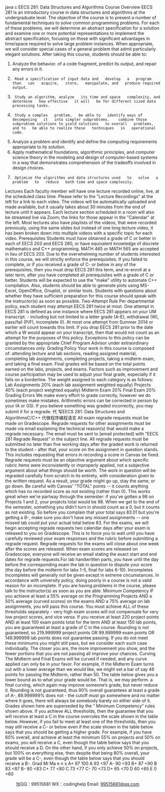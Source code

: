 java c
EECS 281: Data Structures and Algorithms 
Course Overview
EECS 281   is an   introductory course   in data structures and   algorithms   at the undergraduate   level.    The objective of the course is to   present   a   number of fundamental   techniques to solve common programming problems.      For each   of these   problems, we will determine an abstract specification for a solution   and   examine one   or   more   potential   representations to implement the abstract specification, focusing on those with significant advantages   in time/space   required to solve large problem   instances.      When   appropriate, we will consider special cases of a general problem   that   admit   particularly   elegant solutions. 
After taking this course, students should   be able   to:
1.    Analyze the   behavior. of a code fragment,   predict   its   output,   and   repair any   errors   in   it.
2.      Read a specification of input data and   develop   a   program than   can   acquire,   store,   manipulate, and   produce required output.
3.      Study an algorithm, analyze   its time and space   complexity, and   determine   how effective   it will   be for different sized data   processing tasks.
4.      Study a complex   problem,   be able to   identify ways of decomposing   it   into simpler subproblems.    combine those subproblem solutions to yield solutions   to overall   problems, and to   be able to realize these   techniques   in   operational   code. 
5.    Analyze a problem and   identify   and   define   the   computing   requirements   appropriate to its   solution.
6.    Apply mathematical foundations, algorithmic   principles,   and   computer science   theory   in the   modeling and design of computer-based systems in   a way   that demonstrates comprehension of the tradeoffs involved in design   choices.
7.      Optimize the algorithms and data structures used   to   solve   a   problem   to   reduce   both time and space complexity.
Lectures 
Each faculty   member will   have one lecture   recorded online,   live, at the scheduled   class   time.    Please   refer to the "Lecture   Recordings" at the   left for   a   link   to   each   video.      The videos will   be automatically   uploaded and   made available,   but   it usually   takes about   30   minutes from the end of lecture until   it appears.      Each   lecture   section   scheduled   in   a room will also   be streamed   live via Zoom; the links for those   appear   in the   "Calendar"   at   the   left.    Most   lectures also   have   playlists of the videos, that were   recorded   previously, using the same slides   but   instead of one   long   lecture video,   it   has   been   broken down into   multiple videos with a specific topic for each video.
Prerequisites 
Students   must   have obtained a grade of C or   better   in each   of   EECS   203   and   EECS         280, or have equivalent   knowledge of discrete   mathematics and C++   programming.            MATH 465 or MATH 565 are accepted   in   lieu   of   EECS   203.      Due   to   the   overwhelming   number of students   interested   in this course, we will strictly enforce the prerequisites.    If you failed to complete, or   if you   received a   grade   of C-   or   below   in any of the   prerequisites, then you   must drop   EECS 281 this term, and   re-enroll   at   a      later term, after you   have completed all prerequisites with a grade of   C   or   better. 
Students will   be expected to use the "make"   utility to   automate   C++   compilation.    Also,   students should   be able to generate   plots using   MS-Excel, OpenOffice,   Gnuplot,   or similar tools.    Students with questions about whether they have sufficient   preparation   for   this course should speak with the   instructor(s) as soon   as   possible. 
Two-Attempt Rule 
Per departmental   policy, each student   may attempt   EECS 281 twice at   most.      One attempt   in   EECS 281   is defined as one   instance where   EECS 281 appears   on   your   UM   transcript. -   including   but   not   limited to a letter grade (A-E),   withdrawal   (W),   pass/fail (P/F),   incomplete (I).    At   most one attempt from Summer 2014   or earlier will   count towards this   limit.    If you drop   EECS 281   prior to the date   which   a   W   would   appear   on   your transcript, then that would   not count as an attempt for the   purposes   of this   policy.   Exceptions to this   policy can be granted by   the   appropriate   Chief   Program Advisor under extraordinary circumstances only.
Grading Policy 
Your work   in this course   is composed of: attending   lecture and   lab sections,   reading assigned   material, completing   lab assignments, completing   projects, taking a midterm exam, and taking a final exam.    Final   grades will   be   based   on   the   total   points   earned   on   the   labs,   projects, and exams.    Factors such as   improvement   and   course   participation may   be   used to adjust your final grade, especially   if it falls on   a   borderline.      The weight   assigned to each category   is as   follows:
Lab Assignments 20% (each lab assignment weighted   equally)
Projects 40% (each project weighted   equally)
Midterm   Exam 20%
Final   Exam 20%
Grading Errors 
We   make every effort to grade correctly,   however we do sometimes   make   mistakes.
Arithmetic errors can   be corrected   in   person   by your   IA or GSI.      If you   believe something was graded   incorrectly, you   may submit   it for a regrade. 代 写EECS 281: Data Structures and AlgorithmsC/C++
代做程序编程语言   All exam   regrade requests   must   be   made on Gradescope.    Regrade   requests for other assignments   must   be   made via email explaining the technical   reason(s) that would   make a   regrade necessary.    The email   must   be sent to [email   protected] with “EECS 281 Regrade   Request” in the subject   line.    All   regrade   requests   must   be submitted   no   later      than five working days after the graded work is   returned to the   student   -   after   that,   your   score on the assignment   in question stands.    This   includes   requesting that   errors   in recording a score   in Canvas   be fixed. Regrade requests must be an objective argument about which specific rubric items were inconsistently or improperly applied, not a subjective argument about what things should be worth.    The work in question will   be   regraded carefully from scratch   in   its entirety, with consideration   given   to the written   request.    As a   result, your grade   might go up,   stay the   same, or go down. 
Be careful with Canvas' "TOTAL"   points --   it counts   anything which   has   no   recorded score as   not existing (rather than 0).    This works   great when we're   partway   through   the   semester:   if you've gotten a 98 on   Projects   1 and 2, your   projects   total would   be   98.
When we get to the end of the semester, something you   didn't   turn   in   should   count   as   a   0,   but   it counts as   not existing.    So   before you complain   that   your total   says   83.01   but you're getting a   B-,   make sure you don't   have any   missed assignments   --   one   missed lab could   put your actual total   below   83.
For the exams, we will begin accepting regrade   requests two   calendar   days   after   your   exam   is   released to you on Gradescope.    This   is to force you to wait   until   you   have carefully   reviewed your exam   responses and the   rubric before submitting a   regrade request.    Regrade requests for the exams will   close about   one   week   after   the   scores   are   released.    When exam scores are released on   Gradescope,   everyone will   receive   an email stating the exact start and end   dates for   regrade   requests.For lab handwritten parts, you have until the day before the corresponding exam the lab in question to dispute your score (the day before the midterm for labs 1-5, final for labs 6-10). 
Incompletes 
Incompletes will generally not be given except   in extreme circumstances.   In accordance   with   university   policy, doing   poorly   in a course   is   not a valid   reason for an   incomplete.   If you are   having   problems   in the course,   please talk to the   instructor(s) as soon   as   you are   able.
Minimum Competency 
IF you achieve at   least a 55% average   on the   Programming   Projects AND a   50% average (curved scores) on the exams AND a   75%   average   on   lab   assignments, you      will   pass this course. You must achieve ALL of these thresholds separately -   very   high exam scores will   not compensate for very low   project scores,   and vice   versa.      If you   receive at   least 220   project   points AND at   least   100 exam   points total for the term AND at   least   150   lab   points, you are guaranteed at   least a   grade   of C   in   the   course. 
Rounding   is   not guaranteed, so 219.999999   project   points OR 99.999999 exam   points OR 149.999999   lab   points does not guarantee passing.    If you do   not   meet these minimums you   might still   pass,   but we consider each such case   individually.    The   closer   you are, the   more   improvement you show, and the fewer portions   that   you   are   not passing all improve your   chances.
Curving 
The Midterm and Final Exams will be curved if needed, and any curve applied can only be in your favor.    For example, if the Midterm Exam turns out with a lower average than we would like, we might set a bar of say 46 points for passing the Midterm, rather than 50. 
The table below gives you a lower bound as to what your grade would be. That is, we may perform. a final curving, which again may improve someone’s grade, but never reduce it.    Rounding is not guaranteed, thus 90% overall guarantees at least a grade of A-, 89.999999% does not - the cutoff must go somewhere and no matter where it goes, there will always be somebody barely on either side of it. 
Grades shown here are superseded by the “ Minimum Competency” rules shown above. If you achieve ALL thresholds, then the guarantee that you will receive at least a C in the course overrules the scale shown in the table below.    However, if you fail to meet at least one of the thresholds, then you may still receive a C- or below even if the scale shown in the table below says that you should be getting a higher grade. For example, if you have 60% overall, and achieve at least the minimum 55% on projects and 50% on exams, you will receive a C, even though the table below says that you should receive a D. On the other hand, if you only achieve 50% on projects, but 100% on everything else, then despite that being 80% overall, your grade will be a C-, even though the table below says that you should receive a B-. 
Grad 
Mi 
Ma 
e 
n 
x 
A+ 
97 
100 
A 
93 
<97 
A- 
90 
<93 
B+ 
87 
<90 
B 
83 
<87 
B- 
80 
<83 
C+ 
77 
<80 
C 
73 
<77 
C- 
70 
<73 
D+ 
65 
<70 
D 
60 
<65 
E 
0 
<60 



         
加QQ：99515681  WX：codinghelp  Email: 99515681@qq.com
